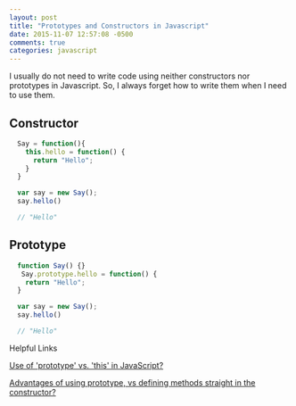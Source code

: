 ```yaml
---
layout: post
title: "Prototypes and Constructors in Javascript"
date: 2015-11-07 12:57:08 -0500
comments: true
categories: javascript
---
```


I usually do not need to write code using neither constructors nor prototypes in Javascript. So, I always forget how to write them when I need to use them.

## Constructor

``` javascript
  Say = function(){
    this.hello = function() {
      return "Hello";
    }
  }

  var say = new Say();
  say.hello()

  // "Hello"

```

## Prototype

``` javascript
  function Say() {}
   Say.prototype.hello = function() {
    return "Hello";
  }

  var say = new Say();
  say.hello()

  // "Hello"
```
 

Helpful Links

[Use of 'prototype' vs. 'this' in JavaScript?](http://stackoverflow.com/questions/310870/use-of-prototype-vs-this-in-javascript)

[Advantages of using prototype, vs defining methods straight in the constructor?](http://stackoverflow.com/questions/4508313/advantages-of-using-prototype-vs-defining-methods-straight-in-the-constructor)
